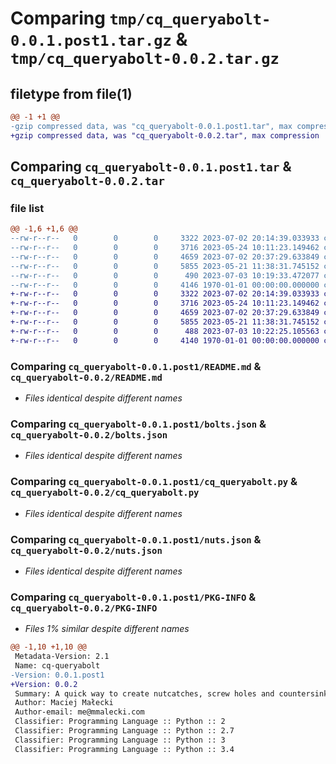 # Comparing `tmp/cq_queryabolt-0.0.1.post1.tar.gz` & `tmp/cq_queryabolt-0.0.2.tar.gz`

## filetype from file(1)

```diff
@@ -1 +1 @@
-gzip compressed data, was "cq_queryabolt-0.0.1.post1.tar", max compression
+gzip compressed data, was "cq_queryabolt-0.0.2.tar", max compression
```

## Comparing `cq_queryabolt-0.0.1.post1.tar` & `cq_queryabolt-0.0.2.tar`

### file list

```diff
@@ -1,6 +1,6 @@
--rw-r--r--   0        0        0     3322 2023-07-02 20:14:39.033933 cq_queryabolt-0.0.1.post1/README.md
--rw-r--r--   0        0        0     3716 2023-05-24 10:11:23.149462 cq_queryabolt-0.0.1.post1/bolts.json
--rw-r--r--   0        0        0     4659 2023-07-02 20:37:29.633849 cq_queryabolt-0.0.1.post1/cq_queryabolt.py
--rw-r--r--   0        0        0     5855 2023-05-21 11:38:31.745152 cq_queryabolt-0.0.1.post1/nuts.json
--rw-r--r--   0        0        0      490 2023-07-03 10:19:33.472077 cq_queryabolt-0.0.1.post1/pyproject.toml
--rw-r--r--   0        0        0     4146 1970-01-01 00:00:00.000000 cq_queryabolt-0.0.1.post1/PKG-INFO
+-rw-r--r--   0        0        0     3322 2023-07-02 20:14:39.033933 cq_queryabolt-0.0.2/README.md
+-rw-r--r--   0        0        0     3716 2023-05-24 10:11:23.149462 cq_queryabolt-0.0.2/bolts.json
+-rw-r--r--   0        0        0     4659 2023-07-02 20:37:29.633849 cq_queryabolt-0.0.2/cq_queryabolt.py
+-rw-r--r--   0        0        0     5855 2023-05-21 11:38:31.745152 cq_queryabolt-0.0.2/nuts.json
+-rw-r--r--   0        0        0      488 2023-07-03 10:22:25.105563 cq_queryabolt-0.0.2/pyproject.toml
+-rw-r--r--   0        0        0     4140 1970-01-01 00:00:00.000000 cq_queryabolt-0.0.2/PKG-INFO
```

### Comparing `cq_queryabolt-0.0.1.post1/README.md` & `cq_queryabolt-0.0.2/README.md`

 * *Files identical despite different names*

### Comparing `cq_queryabolt-0.0.1.post1/bolts.json` & `cq_queryabolt-0.0.2/bolts.json`

 * *Files identical despite different names*

### Comparing `cq_queryabolt-0.0.1.post1/cq_queryabolt.py` & `cq_queryabolt-0.0.2/cq_queryabolt.py`

 * *Files identical despite different names*

### Comparing `cq_queryabolt-0.0.1.post1/nuts.json` & `cq_queryabolt-0.0.2/nuts.json`

 * *Files identical despite different names*

### Comparing `cq_queryabolt-0.0.1.post1/PKG-INFO` & `cq_queryabolt-0.0.2/PKG-INFO`

 * *Files 1% similar despite different names*

```diff
@@ -1,10 +1,10 @@
 Metadata-Version: 2.1
 Name: cq-queryabolt
-Version: 0.0.1.post1
+Version: 0.0.2
 Summary: A quick way to create nutcatches, screw holes and countersinks in CadQuery, according to fastener standards
 Author: Maciej Małecki
 Author-email: me@mmalecki.com
 Classifier: Programming Language :: Python :: 2
 Classifier: Programming Language :: Python :: 2.7
 Classifier: Programming Language :: Python :: 3
 Classifier: Programming Language :: Python :: 3.4
```

